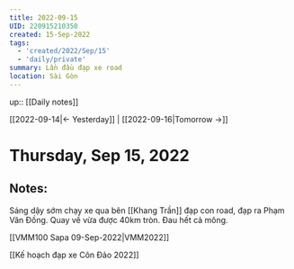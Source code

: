 ```yaml
---
title: 2022-09-15
UID: 220915210350
created: 15-Sep-2022
tags:
  - 'created/2022/Sep/15'
  - 'daily/private'
summary: Lần đầu đạp xe road
location: Sài Gòn
---
```


up:: [[Daily notes]]

[[2022-09-14|<- Yesterday]] | [[2022-09-16|Tomorrow ->]]
# Thursday, Sep 15, 2022

## Notes:
Sáng dậy sớm chạy xe qua bên [[Khang Trần]] đạp con road, đạp ra Phạm Văn Đồng. Quay về vừa được 40km tròn. Đau hết cả mông.

[[VMM100 Sapa 09-Sep-2022|VMM2022]]

[[Kế hoạch đạp xe Côn Đảo 2022]]